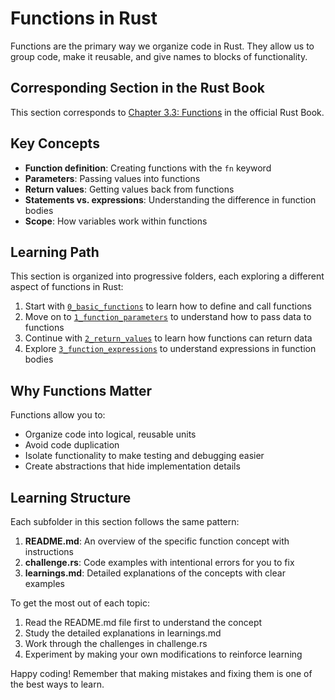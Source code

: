 # Functions in Rust

Functions are the primary way we organize code in Rust. They allow us to group code, make it reusable, and give names to blocks of functionality.

## Corresponding Section in the Rust Book

This section corresponds to [Chapter 3.3: Functions](https://doc.rust-lang.org/book/ch03-03-how-functions-work.html) in the official Rust Book.

## Key Concepts

- **Function definition**: Creating functions with the `fn` keyword
- **Parameters**: Passing values into functions
- **Return values**: Getting values back from functions
- **Statements vs. expressions**: Understanding the difference in function bodies
- **Scope**: How variables work within functions

## Learning Path

This section is organized into progressive folders, each exploring a different aspect of functions in Rust:

1. Start with [`0_basic_functions`](./0_basic_functions/) to learn how to define and call functions
2. Move on to [`1_function_parameters`](./1_function_parameters/) to understand how to pass data to functions
3. Continue with [`2_return_values`](./2_return_values/) to learn how functions can return data
4. Explore [`3_function_expressions`](./3_function_expressions/) to understand expressions in function bodies

## Why Functions Matter

Functions allow you to:
- Organize code into logical, reusable units
- Avoid code duplication
- Isolate functionality to make testing and debugging easier
- Create abstractions that hide implementation details

## Learning Structure

Each subfolder in this section follows the same pattern:

1. **README.md**: An overview of the specific function concept with instructions
2. **challenge.rs**: Code examples with intentional errors for you to fix
3. **learnings.md**: Detailed explanations of the concepts with clear examples

To get the most out of each topic:
1. Read the README.md file first to understand the concept
2. Study the detailed explanations in learnings.md
3. Work through the challenges in challenge.rs
4. Experiment by making your own modifications to reinforce learning

Happy coding! Remember that making mistakes and fixing them is one of the best ways to learn.